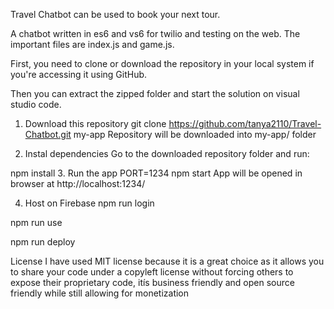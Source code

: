 Travel Chatbot can be used to book your next tour.

A chatbot written in es6 and vs6 for twilio and testing on the web. The important files are index.js and game.js.

First, you need to clone or download the repository in your local system if you're accessing it using GitHub.

Then you can extract the zipped folder and start the solution on visual studio code.

1. Download this repository
git clone https://github.com/tanya2110/Travel-Chatbot.git my-app
Repository will be downloaded into my-app/ folder

2. Instal dependencies
Go to the downloaded repository folder and run:

npm install
3. Run the app
PORT=1234 npm start
App will be opened in browser at http://localhost:1234/

4. Host on Firebase
npm run login

npm run use

npm run deploy

License
I have used MIT license because it is a great choice as it allows you to share your code under a copyleft license without forcing others to expose their proprietary code, itís business friendly and open source friendly while still allowing for monetization
